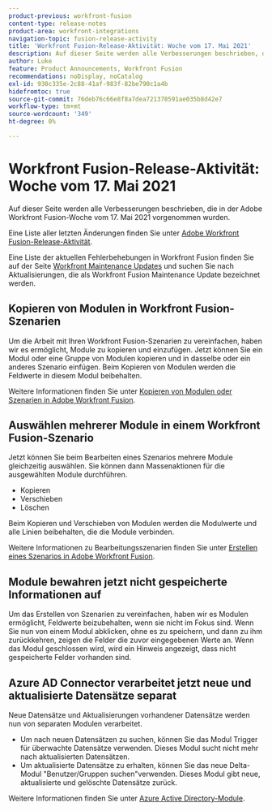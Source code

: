 ```yaml
---
product-previous: workfront-fusion
content-type: release-notes
product-area: workfront-integrations
navigation-topic: fusion-release-activity
title: 'Workfront Fusion-Release-Aktivität: Woche vom 17. Mai 2021'
description: Auf dieser Seite werden alle Verbesserungen beschrieben, die in der Adobe Workfront Fusion-Woche vom 17. Mai 2021 vorgenommen wurden.
author: Luke
feature: Product Announcements, Workfront Fusion
recommendations: noDisplay, noCatalog
exl-id: 930c335e-2c88-41af-983f-82be790c1a4b
hidefromtoc: true
source-git-commit: 76deb76c66e8f8a7dea721378591ae035b8d42e7
workflow-type: tm+mt
source-wordcount: '349'
ht-degree: 0%

---
```


# Workfront Fusion-Release-Aktivität: Woche vom 17. Mai 2021

Auf dieser Seite werden alle Verbesserungen beschrieben, die in der Adobe Workfront Fusion-Woche vom 17. Mai 2021 vorgenommen wurden.

Eine Liste aller letzten Änderungen finden Sie unter [Adobe Workfront Fusion-Release-Aktivität](../../../product-announcements/product-releases/fusion-release-activity/fusion-release-activity.md).

Eine Liste der aktuellen Fehlerbehebungen in Workfront Fusion finden Sie auf der Seite [Workfront Maintenance Updates](https://experienceleague.adobe.com/docs/workfront-known-issues/releases/current-updates.html) und suchen Sie nach Aktualisierungen, die als Workfront Fusion Maintenance Update bezeichnet werden.

## Kopieren von Modulen in Workfront Fusion-Szenarien

Um die Arbeit mit Ihren Workfront Fusion-Szenarien zu vereinfachen, haben wir es ermöglicht, Module zu kopieren und einzufügen. Jetzt können Sie ein Modul oder eine Gruppe von Modulen kopieren und in dasselbe oder ein anderes Szenario einfügen. Beim Kopieren von Modulen werden die Feldwerte in diesem Modul beibehalten.

Weitere Informationen finden Sie unter [Kopieren von Modulen oder Szenarien in Adobe Workfront Fusion](../../../workfront-fusion/scenarios/copy-modules-or-scenarios.md).

## Auswählen mehrerer Module in einem Workfront Fusion-Szenario

Jetzt können Sie beim Bearbeiten eines Szenarios mehrere Module gleichzeitig auswählen. Sie können dann Massenaktionen für die ausgewählten Module durchführen.

* Kopieren
* Verschieben
* Löschen

Beim Kopieren und Verschieben von Modulen werden die Modulwerte und alle Linien beibehalten, die die Module verbinden.

Weitere Informationen zu Bearbeitungsszenarien finden Sie unter [Erstellen eines Szenarios in Adobe Workfront Fusion](../../../workfront-fusion/scenarios/create-a-scenario.md).

## Module bewahren jetzt nicht gespeicherte Informationen auf

Um das Erstellen von Szenarien zu vereinfachen, haben wir es Modulen ermöglicht, Feldwerte beizubehalten, wenn sie nicht im Fokus sind. Wenn Sie nun von einem Modul abklicken, ohne es zu speichern, und dann zu ihm zurückkehren, zeigen die Felder die zuvor eingegebenen Werte an. Wenn das Modul geschlossen wird, wird ein Hinweis angezeigt, dass nicht gespeicherte Felder vorhanden sind.

## Azure AD Connector verarbeitet jetzt neue und aktualisierte Datensätze separat

Neue Datensätze und Aktualisierungen vorhandener Datensätze werden nun von separaten Modulen verarbeitet.

* Um nach neuen Datensätzen zu suchen, können Sie das Modul Trigger für überwachte Datensätze verwenden. Dieses Modul sucht nicht mehr nach aktualisierten Datensätzen.
* Um aktualisierte Datensätze zu erhalten, können Sie das neue Delta-Modul &quot;Benutzer/Gruppen suchen&quot;verwenden. Dieses Modul gibt neue, aktualisierte und gelöschte Datensätze zurück.

Weitere Informationen finden Sie unter [Azure Active Directory-Module](../../../workfront-fusion/apps-and-their-modules/azure-ad-modules.md).
